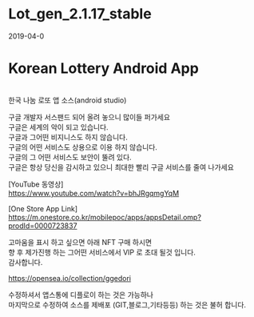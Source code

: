 # Lot_gen_2.1.17_stable
2019-04-0
<h1>Korean Lottery Android App</h1><br>
한국 나눔 로또 앱 소스(android studio)

구글 개발자 서스팬드 되어 올려 놓으니 많이들 퍼가세요 <br />
구글은 세계의 악이 되고 있습니다.<br />
구글과 그어떤 비지니스도 하지 않습니다. <br />
구글의 어떤 서비스도 상용으로 이용 하지 않습니다. <br />
구글의 그 어떤 서비스도 보안이 뚤려 있다.<br />
구글은 항상 당신을 감시하고 있으니 최대한 빨리 구글 서비스를 줄여 나가세요<br />


[YouTube 동영상]<br />
https://www.youtube.com/watch?v=bhJRgqmgYqM


[One Store App Link] <br />
https://m.onestore.co.kr/mobilepoc/apps/appsDetail.omp?prodId=0000723837


고마움을 표시 하고 싶으면 아래 NFT 구매 하시면 <br>
향 후 제가진행 하는 그어떤 서비스에서 VIP 로 초대 될것 입니다.<br />
감사합니다.<BR>

https://opensea.io/collection/ggedori

수정하셔서 앱스통에 디플로이 하는 것은 가능하나<br>
마지막으로 수정하여 소스를 제배포 (GIT,블로그,기타등등) 하는 것은 불허 합니다. 
